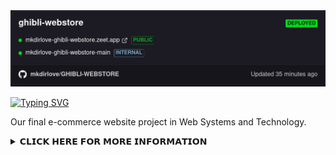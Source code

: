 
<img src="https://raw.githubusercontent.com/mkdirlove/GHIBLI-WEBSTORE/main/deploy.png">


<!--<img src="https://raw.githubusercontent.com/mkdirlove/GHIBLI-WEBSTORE/main/logo.gif" height="400px" width="900px">

[![Typing SVG](http://readme-typing-svg.herokuapp.com?color=DE3AF7&size=30&width=500&lines=WELCOME+TO+GHIBLI-WEBSTORE)](https://git.io/typing-svg)
[![Typing SVG](http://readme-typing-svg.herokuapp.com?color=DE3AF7&size=30&width=500&lines=WELCOME+TO+GHIBLI-WEBSTORE;MADE+WITH+%3C3+BY+MKDIRLOVE;I+%3C3+OPEN+SOURCE)](https://git.io/typing-svg)





	
[![Typing SVG](http://readme-typing-svg.herokuapp.com?color=3CFF00&size=30&width=500&lines=OTHER+TECHNOLOGY)](https://git.io/typing-svg)
	
&nbsp;&nbsp;<img src="https://img.shields.io/badge/Linux-FCC624?style=for-the-badge&logo=linux&logoColor=black" />&nbsp;&nbsp;&nbsp;&nbsp;<img src="https://img.shields.io/badge/Kali_Linux-557C94?style=for-the-badge&logo=kali-linux&logoColor=white" />&nbsp;&nbsp;&nbsp;&nbsp;<img src="https://img.shields.io/badge/Windows-0078D6?style=for-the-badge&logo=windows&logoColor=white" />&nbsp;&nbsp;&nbsp;&nbsp;<img src="https://img.shields.io/badge/GitHub-100000?style=for-the-badge&logo=github&logoColor=white" />&nbsp;&nbsp;&nbsp;&nbsp;<img src="https://img.shields.io/badge/Visual_Studio_Code-0078D4?style=for-the-badge&logo=visual%20studio%20code&logoColor=white" />&nbsp;&nbsp;&nbsp;&nbsp;
	

-->

[![Typing SVG](http://readme-typing-svg.herokuapp.com?color=DE3AF7&size=30&width=500&lines=WELCOME+TO+GHIBLI-WEBSTORE;Developed+with+💖+by%3A+;Jayson+San+Buenaventura;Abby+De+Guia;John+Maynard+Elec;Jasper+Cedrick+Lorenzo;Leomar+Mangubat)](https://mkdirlove-ghibli-webstore.zeet.app/)

Our final e-commerce website project in Web Systems and Technology.

<details>
<br>
	<summary>𝗖𝗟𝗜𝗖𝗞 𝗛𝗘𝗥𝗘 𝗙𝗢𝗥 𝗠𝗢𝗥𝗘 𝗜𝗡𝗙𝗢𝗥𝗠𝗔𝗧𝗜𝗢𝗡</summary>
<br>
	
	
[![Typing SVG](http://readme-typing-svg.herokuapp.com?color=3CFF00&size=30&width=500&lines=LIVE+DEMO)](https://git.io/typing-svg)
	
	https://mkdirlove-ghibli-webstore.zeet.app/
	
	
[![Typing SVG](http://readme-typing-svg.herokuapp.com?color=3CFF00&size=30&width=500&lines=TECHNOLOGY+USED)](https://git.io/typing-svg)
	
&nbsp;&nbsp;<img src="https://img.shields.io/badge/HTML5-E34F26?style=for-the-badge&logo=html5&logoColor=white" />&nbsp;&nbsp;&nbsp;&nbsp; <img src="https://img.shields.io/badge/CSS3-1572B6?style=for-the-badge&logo=css3&logoColor=white" />&nbsp;&nbsp;&nbsp;&nbsp; <img src="https://img.shields.io/badge/Bootstrap-563D7C?style=for-the-badge&logo=bootstrap&logoColor=white" />&nbsp;&nbsp;&nbsp;&nbsp; <img src="https://img.shields.io/badge/JavaScript-F7DF1E?style=for-the-badge&logo=javascript&logoColor=black" />&nbsp;&nbsp;&nbsp;&nbsp; <img src="https://img.shields.io/badge/Python-FFD43B?style=for-the-badge&logo=python&logoColor=darkgreen" />&nbsp;&nbsp;&nbsp;&nbsp; <img src="https://img.shields.io/badge/Flask-000000?style=for-the-badge&logo=flask&logoColor=white" />&nbsp;&nbsp;&nbsp;&nbsp; <img src="https://img.shields.io/badge/SQLite-07405E?style=for-the-badge&logo=sqlite&logoColor=white" />
	

[![Typing SVG](http://readme-typing-svg.herokuapp.com?color=3CFF00&size=30&width=500&lines=INSTALLATION+%26+USAGE)](https://git.io/typing-svg)
	
      $ git clone https://github.com/mkdirlove/GHIBLI-WEBSTORE.git
      $ cd GHIBLI-WEBSTORE
      $ python3 -m pip install -r requirements.txt
      $ python3 server.py
      
      Open your web browser and navigate to: http://127.0.0.1:5000
  	

[![Typing SVG](http://readme-typing-svg.herokuapp.com?color=3CFF00&size=30&lines=TODO)](https://git.io/typing-svg)
	
- [ ] User profile page 
- [ ] Edit user profile page


[![Typing SVG](http://readme-typing-svg.herokuapp.com?color=FFE500&size=30&lines=IN+PROGRESS)](https://git.io/typing-svg)

- [ ] Admin Panel / Admin Dashboard
- [ ] Meet our team page
	
[![Typing SVG](http://readme-typing-svg.herokuapp.com?color=3CFF00&size=30&width=500&lines=MEET+OUR+DEV+TEAM)](https://git.io/typing-svg)
	
|  **Members**  | **Roles**     | **Facebook** |
| :------------- | :----------: | ----------: | 
| *__Abby De Guia__* | _Project Leader / Designer_  | [Contact me!](https://web.facebook.com/abby.deguia.75) |
| *__Jayson San Buenaventura__*   | _Developer / Designer_ | [Contact me!](https://web.facebook.com/mkdirlove.git) |
| *__John Maynard Elec__*   | _Developer / Designer_ | [Contact me!](https://web.facebook.com/maynard.nga.pla3) |
| *__Jasper Cedrick Lorenzo__*   | _Designer_ | [Contact me!](https://web.facebook.com/tunaynaidol) |
| *__Leomar Mangubat__*   | _Designer_ | [Contact me!](https://web.facebook.com/leomar.mangubat) |


	
</details>


